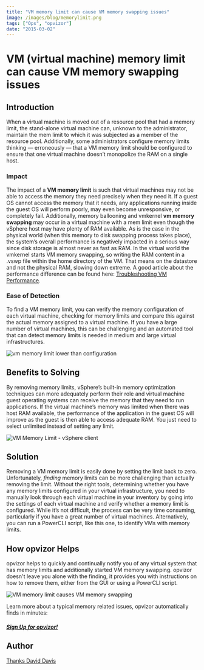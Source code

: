 ```yaml
---
title: "VM memory limit can cause VM memory swapping issues"
image: /images/blog/memorylimit.png
tags: ["Ops", "opvizor"]
date: "2015-03-02"
---
```


# VM (virtual machine) memory limit can cause VM memory swapping issues

## Introduction

When a virtual machine is moved out of a resource pool that had a memory limit, the stand-alone virtual machine can, unknown to the administrator, maintain the mem limit to which it was subjected as a member of the resource pool. Additionally, some administrators configure memory limits thinking — erroneously — that a VM memory limit should be configured to ensure that one virtual machine doesn’t monopolize the RAM on a single host.

### Impact

The impact of a **VM memory limit** is such that virtual machines may not be able to access the memory they need precisely when they need it. If a guest OS cannot access the memory that it needs, any applications running inside the guest OS will perform poorly, may even become unresponsive, or completely fail. Additionally, memory ballooning and vmkernel **vm memory swapping** may occur in a virtual machine with a mem limit even though the vSphere host may have plenty of RAM available. As is the case in the physical world (when this memory to disk swapping process takes place), the system’s overall performance is negatively impacted in a serious way since disk storage is almost never as fast as RAM. In the virtual world the vmkernel starts VM memory swapping, so writing the RAM content in a .vswp file within the home directory of the VM. That means on the datastore and not the physical RAM, slowing down extreme. A good article about the performance difference can be found here: [Troubleshooting VM Performance](https://kb.vmware.com/selfservice/microsites/search.do?language=en_US&cmd=displayKC&externalId=2001003). [](http://blogs.msdn.com/b/calvin_hsia/archive/2012/08/10/10338652.aspx "Performance of Memory vs. Disk")

### Ease of Detection

To find a VM memory limit, you can verify the memory configuration of each virtual machine, checking for memory limits and compare this against the actual memory assigned to a virtual machine. If you have a large number of virtual machines, this can be challenging and an automated tool that can detect memory limits is needed in medium and large virtual infrastructures.

![vm memory limit lower than configuration](/images/blog/memorylimit.png)

## Benefits to Solving

By removing memory limits, vSphere’s built-in memory optimization techniques can more adequately perform their role and virtual machine guest operating systems can receive the memory that they need to run applications. If the virtual machine’s memory was limited when there was host RAM available, the performance of the application in the guest OS will improve as the guest is then able to access adequate RAM. You just need to select unlimited instead of setting any limit.

![VM Memory Limit - vSphere client](/images/blog/memlimit-vm1.png)

## Solution

Removing a VM memory limit is easily done by setting the limit back to zero. Unfortunately, _finding_ memory limits can be more challenging than actually removing the limit. Without the right tools, determining whether you have any memory limits configured in your virtual infrastructure, you need to manually look through each virtual machine in your inventory by going into the settings of each virtual machine and verify whether a memory limit is configured. While it’s not difficult, the process can be very time consuming, particularly if you have a great number of virtual machines. Alternatively, you can run a PowerCLI script, like this one, to identify VMs with memory limits.

## How opvizor Helps

opvizor helps to quickly and continually notify you of any virtual system that has memory limits and additionally started VM memory swapping. opvizor doesn't leave you alone with the finding, it provides you with instructions on how to remove them, either from the GUI or using a PowerCLI script.

![VM memory limit causes VM memory swapping](/images/blog/memlimit.png)

Learn more about a typical memory related issues, opvizor automatically finds in minutes:[](https://www.opvizor.com/vm-memory-limit-with-ballooning-or-swapping/ "VM Memory Limit With Ballooning Or Swapping")

##### [**Sign Up for opvizor!**](/register)

## Author

[Thanks David Davis](http://www.actualtechmedia.com/david-m-davis/)
